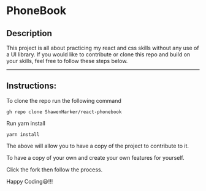 # PhoneBook

## Description

This project is all about practicing my react and css skills without any use of a UI library. If you would like to contribute or clone this repo and build on your skills, feel free to follow these steps below.
____________________________________________________________________________________________________

## Instructions:

To clone the repo run the following command

```
gh repo clone ShawenHarker/react-phonebook
```

Run yarn install

```
yarn install
```

The above will allow you to have a copy of the project to contribute to it.

To have a copy of your own and create your own features for yourself.

Click the fork then follow the process.

Happy Coding:smiley:!!! 
